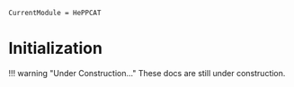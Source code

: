 ```@meta
CurrentModule = HePPCAT
```

# Initialization

!!! warning "Under Construction..."
    These docs are still under construction.
